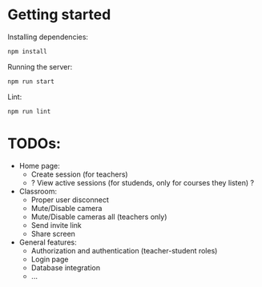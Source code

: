 # Getting started

Installing dependencies:

```bash
npm install
```

Running the server:

```bash
npm run start
```

Lint:

```bash
npm run lint
```

# TODOs:

- Home page:
  - Create session (for teachers)
  - ? View active sessions (for studends, only for courses they listen) ?
- Classroom:
  - Proper user disconnect
  - Mute/Disable camera
  - Mute/Disable cameras all (teachers only)
  - Send invite link
  - Share screen
- General features:
  - Authorization and authentication (teacher-student roles)
  - Login page
  - Database integration
  - ...
